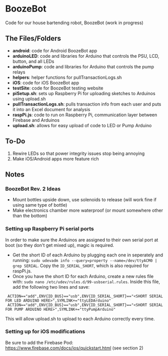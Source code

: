 # BoozeBot
Code for our house bartending robot, BoozeBot (work in progress)

## The Files/Folders
 - **android**: code for Android BoozeBot app
 - **arduinoLED**: code and libraries for Arduino that controls the PSU, LCD, button, and all LEDs
 - **arduinoPump**: code and libraries for Arduino that controls the pump relays
 - **helpers**: helper functions for pullTransactionLogs.sh
 - **iOS**: code for iOS BoozeBot app
 - **testSite**: code for BoozeBot testing website
 - **piSetup.sh**: sets up Raspberry Pi for uploading sketches to Arduinos using upload.sh
 - **pullTransactionLogs.sh**: pulls transaction info from each user and puts it into an Excel document for analysis
 - **raspPi.js**: code to run on Raspberry Pi, communication layer between Firebase and Arduinos
 - **upload.sh**: allows for easy upload of code to LED or Pump Arduino

## To-Do
1. Rewire LEDs so that power integrity issues stop being annoying
2. Make iOS/Android apps more feature rich

## Notes

### BoozeBot Rev. 2 Ideas
- Mount bottles upside down, use solenoids to release (will work fine if using same type of bottle)
- Make electronics chamber more waterproof (or mount somewhere other than the bottom)

### Setting up Raspberry Pi serial ports
In order to make sure the Arduinos are assigned to their own serial port at boot (so they don't get mixed up), magic is required. 
- Get the short ID of each Arduino by plugging each one in seperately and running: 
```sudo udevadm info --query=property --name=/dev/ttyACM0 | grep SERIAL```. Copy the ```ID_SERIAL_SHORT```, which is also required for raspPi.js.
- Once you have the short ID for each Arduino, create a new rules file with: ```sudo nano /etc/udev/rules.d/99-usbserial.rules```. Inside this file, add the following two lines and save:

```
 ACTION=="add",ENV{ID_BUS}=="usb",ENV{ID_SERIAL_SHORT}=="<SHORT SERIAL FOR LED ARDUINO HERE>",SYMLINK+="ttyLEDArduino"
 ACTION=="add",ENV{ID_BUS}=="usb",ENV{ID_SERIAL_SHORT}=="<SHORT SERIAL FOR PUMP ARDUINO HERE>",SYMLINK+="ttyPumpArduino"
```

This will allow upload.sh to upload to each Arduino correctly every time.

### Setting up for iOS modifications
Be sure to add the Firebase Pod: https://www.firebase.com/docs/ios/quickstart.html (see section 2)
